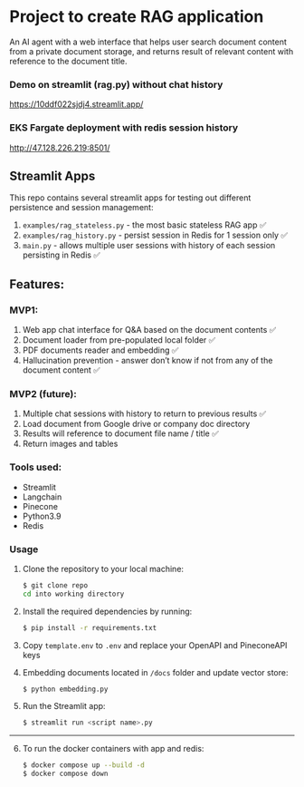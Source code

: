 # Project to create RAG application

An AI agent with a web interface that helps user search document content from a private document storage, and returns result of relevant content with reference to the document title.

### Demo on streamlit (rag.py) without chat history
https://10ddf022sjdj4.streamlit.app/ 

### EKS Fargate deployment with redis session history
http://47.128.226.219:8501/ 

## Streamlit Apps
This repo contains several streamlit apps for testing out different persistence and session management:
1. `examples/rag_stateless.py` - the most basic stateless RAG app ✅
2. `examples/rag_history.py` - persist session in Redis for 1 session only ✅
3. `main.py` - allows multiple user sessions with history of each session persisting in Redis ✅


## Features:

### MVP1:
1. Web app chat interface for Q&A based on the document contents ✅
2. Document loader from pre-populated local folder ✅
3. PDF documents reader and embedding ✅
4. Hallucination prevention - answer don’t know if not from any of the document content ✅


### MVP2 (future): 
1. Multiple chat sessions with history to return to previous results ✅
2. Load document from Google drive or company doc directory 
3. Results will reference to document file name / title ✅ 
4. Return images and tables 


### Tools used:
- Streamlit
- Langchain
- Pinecone
- Python3.9
- Redis

### Usage

1. Clone the repository to your local machine:

   ```bash
   $ git clone repo
   cd into working directory
   ```

2. Install the required dependencies by running:
   ```bash
   $ pip install -r requirements.txt
   ```

3. Copy `template.env` to `.env` and replace your OpenAPI and PineconeAPI keys

4. Embedding documents located in `/docs` folder and update vector store:
   ```bash
   $ python embedding.py
   ```

5. Run the Streamlit app:
   ```bash
   $ streamlit run <script name>.py
   ```

---

6. To run the docker containers with app and redis:
   ```bash
   $ docker compose up --build -d
   $ docker compose down
   ```
